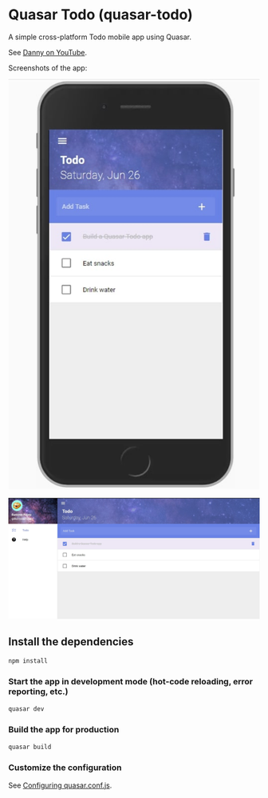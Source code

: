 # Quasar Todo (quasar-todo)

A simple cross-platform Todo mobile app using Quasar. 

See [Danny on YouTube](https://youtu.be/GV-D85D9KJQ).

Screenshots of the app:

![Screenshot of Mobile UI](https://github.com/burmesepotato/git-readme/blob/main/quasar-todo/quasar-mobile.jpg)

![Screenshot of Desktop UI](https://github.com/burmesepotato/git-readme/blob/main/quasar-todo/quasar-desktop.jpg)


## Install the dependencies
```bash
npm install
```

### Start the app in development mode (hot-code reloading, error reporting, etc.)
```bash
quasar dev
```


### Build the app for production
```bash
quasar build
```

### Customize the configuration
See [Configuring quasar.conf.js](https://v1.quasar.dev/quasar-cli/quasar-conf-js).
